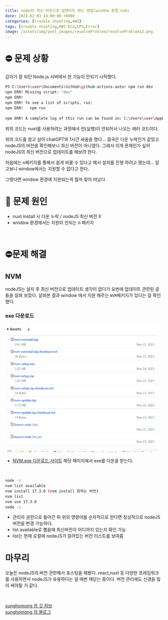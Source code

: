 ```yaml
---
title: nodeJS 최신 버전으로 업데이트 하는 방법(window 환경_nvm)
date: 2024-02-03 14:00:00 +0800
categories: [trouble shooting,AWS]
tags: [trouble shooting,AWS EC2,CPU,Error]
image: /assets/img/post_images/resolveProblem/resolveProblem12.png
---
```


# ⛔ 문제 상황

갑자기 잘 되던 Node.js 서버에서 한 기능이 안되기 시작했다.

```bash
PS C:\Users\user\Documents\GitHub\github-actions-auto> npm run dev
npm ERR! Missing script: "dev"
npm ERR!
npm ERR! To see a list of scripts, run:
npm ERR!   npm run

npm ERR! A complete log of this run can be found in: C:\Users\user\AppData\Local\npm-cache\_logs\2024-02-06T06_26_45_075Z-debug-0.log
```

위의 코드는 nuxt를 사용하려는 과정에서 런(실행)이 안되어서 나오는 에러 코드이다.

위의 코드를 참고 삼아 chatGPT와 1시간 싸움을 했다... 결국은 다운 누락인거 같았고 nodeJS의 버전을 확인해보니 최신 버전이 아니였다. 그래서 이게 문제인가 싶어 nodeJS의 최신 버전으로 업데이트를 해보려 한다.

처음에는 n페키지를 통해서 쉽게 바꿀 수 있다고 해서 설치를 진행 하려고 했는데... 알고보니 window에서는 지원할 수 없다고 한다.

그렇다면 window 환경에 지원되는게 뭘까 찾아 떠났다.

# 🧐 문제 원인

- nuxt install 시 다운 누락 / nodeJS 최신 버전 X
- window 환경에서는 지원이 안되는 n 페키지

<br>

# ⛔문제 해결

## NVM

nodeJS는 설치 후 최신 버전으로 업데이트 생각이 없다가 요번에 업데이트 관련된 글들을 살펴 보았다. 살펴본 결과 window 에서 지원 해주는 ``NVM``페키지가 있다는 걸 확인 했다.

### exe 다운로드

<img src="/assets/img/post_images/resolveProblem/resolveProblem12.png" alt="resolveProblem12">

<br>

- [NVM.exe 다운로드 사이트](https://github.com/coreybutler/nvm-windows/releases)
해당 페이지에서 exe를 다운을 받는다.

<br>

```bash
node -v 
nvm list available
nvm install 17.3.0 (nvm install 원하는 버전)
nvm list 
nvm use 17.3.0
node -v
```

- 관리자 권한으로 들어간 뒤 위의 명령어를 순차적으로 한다면 정상적으로 nodeJS 버전을 변경 가능하다.
- list available로 뽑을때 최신버전이 어디까지 있는지 확인 가능
- list는 현재 로컬에 nodeJS가 깔려있는 버전 리스트를 보여줌

# 마무리

오늘은 nodeJS의 버전 관련해서 포스팅을 해봤다.
react,nuxt 등 다양한 프레임워크를 사용하면서 nodeJS가 유용하다는 걸 매번 깨닫는 중이다. 버전 관리에도 신경을 많이 써야될 거 같다.

<br>

[sunghomong 의 깃 허브](https://github.com/sunghomong) <br>
[sunghomong 의 블로그](https://sunghomong.github.io/)
